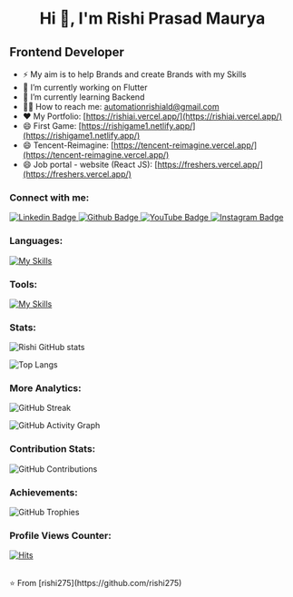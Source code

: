 <h1 align="center">Hi 👋, I'm Rishi Prasad Maurya</h1>

<h2 align="left">Frontend Developer</h2>

- ⚡  My aim is to help Brands and create Brands with my Skills  
- 🔭 I’m currently working on Flutter  
- 🌱 I’m currently learning Backend  
- 👨‍💻 How to reach me: automationrishiald@gmail.com  
- ❤️ My Portfolio: [https://rishiai.vercel.app/](https://rishiai.vercel.app/)  
- 😄 First Game: [https://rishigame1.netlify.app/](https://rishigame1.netlify.app/)  
- 😄 Tencent-Reimagine: [https://tencent-reimagine.vercel.app/](https://tencent-reimagine.vercel.app/)  
- 😄 Job portal - website (React JS): [https://freshers.vercel.app/](https://freshers.vercel.app/)  

### Connect with me:
<div id="badges">
    <a href="https://www.linkedin.com/in/rishi-prasad-maurya-706802250/">
        <img src="https://img.shields.io/badge/Linkedin-cyan?style=for-the-badge&logo=Linkedin&logoColor=white" alt="Linkedin Badge"/>
    </a>
    <a href="https://github.com/Rishi275">
        <img src="https://img.shields.io/badge/Github-white?style=for-the-badge&logo=Github&logoColor=black" alt="Github Badge"/>
    </a>
    <a href="https://www.youtube.com/channel/UC2QyEs_S-nuUKzJgh0alx7Q">
        <img src="https://img.shields.io/badge/YouTube-red?style=for-the-badge&logo=youtube&logoColor=white" alt="YouTube Badge"/>
    </a>
    <a href="https://www.instagram.com/t_a_r_rishi/?igshid=YmMyMTA2M2Y%3D">
        <img src="https://img.shields.io/badge/Instagram-purple?style=for-the-badge&logo=instagram&logoColor=white" alt="Instagram Badge"/>
    </a>
</div>

### Languages:
[![My Skills](https://skillicons.dev/icons?i=html,css,js,react,tailwind,nodejs,flutter,dart,firebase)](https://skillicons.dev)

### Tools:
[![My Skills](https://skillicons.dev/icons?i=github,git,figma,vscode,androidstudio)](https://skillicons.dev)

### Stats:
![Rishi GitHub stats](https://github-readme-stats.vercel.app/api?username=rishi275&show_icons=true&theme=dark)

![Top Langs](https://github-readme-stats.vercel.app/api/top-langs/?username=rishi275&theme=dark)

### More Analytics:
![GitHub Streak](https://github-readme-streak-stats.herokuapp.com/?user=rishi275&theme=dark)

![GitHub Activity Graph](https://github-readme-activity-graph.vercel.app/graph?username=rishi275&theme=react-dark)

### Contribution Stats:
![GitHub Contributions](https://github-contributor-stats.vercel.app/api?username=rishi275&theme=dark)

### Achievements:
![GitHub Trophies](https://github-profile-trophy.vercel.app/?username=rishi275&theme=darkhub&margin-w=15&no-bg=true&no-frame=true)

### Profile Views Counter:
[![Hits](https://hits.seeyoufarm.com/api/count/incr/badge.svg?url=https://github.com/Rishi275&title=Profile%20Views)](https://hits.seeyoufarm.com)

<br>
⭐ From [rishi275](https://github.com/rishi275)
